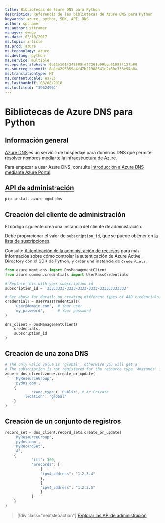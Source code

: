 ```yaml
---
title: Bibliotecas de Azure DNS para Python
description: Referencia de las bibliotecas de Azure DNS para Python
keywords: Azure, python, SDK, API, DNS
author: sptramer
ms.author: sttramer
manager: douge
ms.date: 07/10/2017
ms.topic: article
ms.prod: azure
ms.technology: azure
ms.devlang: python
ms.service: multiple
ms.openlocfilehash: 0a92b191f245585fd27261e99bea6158ff127a80
ms.sourcegitcommit: 8a9e4295359a4f47b21908541e2460c333e94a0a
ms.translationtype: HT
ms.contentlocale: es-ES
ms.lasthandoff: 08/08/2018
ms.locfileid: "39624961"
---
```

# <a name="azure-dns-libraries-for-python"></a>Bibliotecas de Azure DNS para Python

## <a name="overview"></a>Información general

[Azure DNS](/azure/dns/dns-overview) es un servicio de hospedaje para dominios DNS que permite resolver nombres mediante la infraestructura de Azure.

Para empezar a usar Azure DNS, consulte [Introducción a Azure DNS mediante Azure Portal](/azure/dns/dns-getstarted-portal).

## <a name="management-apipythonapioverviewazurednsmanagement"></a>[API de administración](/python/api/overview/azure/dns/management)

```bash
pip install azure-mgmt-dns
```

## <a name="create-the-management-client"></a>Creación del cliente de administración

El código siguiente crea una instancia del cliente de administración.

Debe proporcionar el valor de ``subscription_id``, que se puede obtener en [la lista de suscripciones](https://manage.windowsazure.com/#Workspaces/AdminTasks/SubscriptionMapping).

Consulte [Autenticación de la administración de recursos](/python/azure/python-sdk-azure-authenticate) para más información sobre cómo controlar la autenticación de Azure Active Directory con el SDK de Python, y crear una instancia de ``Credentials``.

```python 
from azure.mgmt.dns import DnsManagementClient
from azure.common.credentials import UserPassCredentials

# Replace this with your subscription id
subscription_id = '33333333-3333-3333-3333-333333333333'

# See above for details on creating different types of AAD credentials
credentials = UserPassCredentials(
    'user@domain.com',  # Your user
    'my_password',      # Your password
)

dns_client = DnsManagementClient(
    credentials,
    subscription_id
)
```

## <a name="create-dns-zone"></a>Creación de una zona DNS
```python
# The only valid value is 'global', otherwise you will get a:
# The subscription is not registered for the resource type 'dnszones' in the location 'westus'.
zone = dns_client.zones.create_or_update(
    'MyResourceGroup',
    'pydns.com',
    {
            'zone_type': 'Public', # or Private
        'location': 'global'
    }
)
```
    
## <a name="create-a-record-set"></a>Creación de un conjunto de registros
```python
record_set = dns_client.record_sets.create_or_update(
    'MyResourceGroup',
    'pydns.com',
    'MyRecordSet',
    'A',
    {
            "ttl": 300,
            "arecords": [
                {
                "ipv4_address": "1.2.3.4"
                },
                {
                "ipv4_address": "1.2.3.5"
                }
            ]
    }
)
```

> [!div class="nextstepaction"]
> [Explorar las API de administración](/python/api/overview/azure/dns/management)
